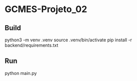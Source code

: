 # GCMES-Projeto_02

## Build
python3 -m venv .venv 
source .venv/bin/activate
pip install -r backend/requirements.txt

## Run
python main.py